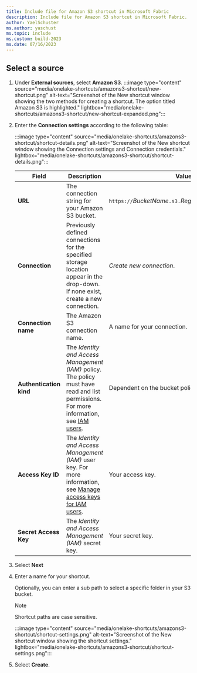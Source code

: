 ```yaml
---
title: Include file for Amazon S3 shortcut in Microsoft Fabric
description: Include file for Amazon S3 shortcut in Microsoft Fabric.
author: YaelSchuster
ms.author: yaschust
ms.topic: include
ms.custom: build-2023
ms.date: 07/16/2023
---
```

## Select a source

1. Under **External sources**, select **Amazon S3**.
    :::image type="content" source="media/onelake-shortcuts/amazons3-shortcut/new-shortcut.png" alt-text="Screenshot of the New shortcut window showing the two methods for creating a shortcut. The option titled Amazon S3 is highlighted."  lightbox="media/onelake-shortcuts/amazons3-shortcut/new-shortcut-expanded.png":::
1. Enter the **Connection settings** according to the following table:

    :::image type="content" source="media/onelake-shortcuts/amazons3-shortcut/shortcut-details.png" alt-text="Screenshot of the New shortcut window showing the Connection settings and Connection credentials."  lightbox="media/onelake-shortcuts/amazons3-shortcut/shortcut-details.png":::

      |Field | Description| Value|
      |-----|-----| -----|
      | **URL**| The connection string for your Amazon S3 bucket. | `https://`*BucketName*`.s3.`*RegionName*`.amazonaws.com` |
      |**Connection** | Previously defined connections for the specified storage location appear in the drop-down. If none exist, create a new connection.| *Create new connection*. |
      |**Connection name** | The Amazon S3 connection name.| A name for your connection.|
      |**Authentication kind**| The *Identity and Access Management (IAM)* policy. The policy must have read and list permissions. For more information, see [IAM users](https://docs.aws.amazon.com/IAM/latest/UserGuide/id_users.html).| Dependent on the bucket policy.|
      |**Access Key ID**| The *Identity and Access Management (IAM)* user key. For more information, see [Manage access keys for IAM users](https://docs.aws.amazon.com/IAM/latest/UserGuide/id_credentials_access-keys.html). | Your access key.|
      |**Secret Access Key**| The *Identity and Access Management (IAM)* secret key. | Your secret key.|

1. Select **Next**
1. Enter a name for your shortcut.

    Optionally, you can enter a sub path to select a specific folder in your S3 bucket.
    > [!NOTE]
    > Shortcut paths are case sensitive.

    :::image type="content" source="media/onelake-shortcuts/amazons3-shortcut/shortcut-settings.png" alt-text="Screenshot of the New shortcut window showing the shortcut settings."  lightbox="media/onelake-shortcuts/amazons3-shortcut/shortcut-settings.png":::

1. Select **Create**.
